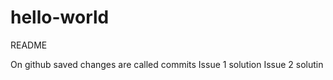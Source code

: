 # hello-world
README

On github saved changes are called commits
Issue 1 solution
Issue 2 solutin



